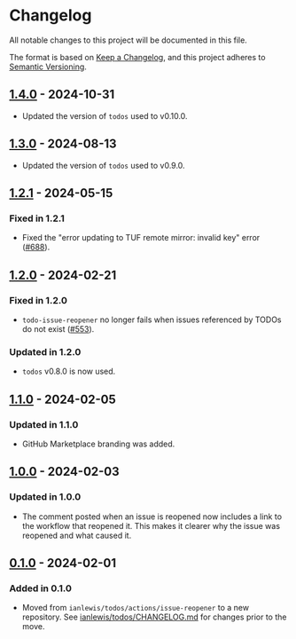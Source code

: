 # Changelog

All notable changes to this project will be documented in this file.

The format is based on [Keep a Changelog](https://keepachangelog.com/en/1.0.0/),
and this project adheres to [Semantic Versioning](https://semver.org/spec/v2.0.0.html).

## [1.4.0] - 2024-10-31

- Updated the version of `todos` used to v0.10.0.

## [1.3.0] - 2024-08-13

- Updated the version of `todos` used to v0.9.0.

## [1.2.1] - 2024-05-15

### Fixed in 1.2.1

- Fixed the "error updating to TUF remote mirror: invalid key" error
  ([#688](https://github.com/ianlewis/todo-issue-reopener/issues/688)).

## [1.2.0] - 2024-02-21

### Fixed in 1.2.0

- `todo-issue-reopener` no longer fails when issues referenced by TODOs do not
  exist ([#553](https://github.com/ianlewis/todo-issue-reopener/issues/553)).

### Updated in 1.2.0

- `todos` v0.8.0 is now used.

## [1.1.0] - 2024-02-05

### Updated in 1.1.0

- GitHub Marketplace branding was added.

## [1.0.0] - 2024-02-03

### Updated in 1.0.0

- The comment posted when an issue is reopened now includes a link to the
  workflow that reopened it. This makes it clearer why the issue was reopened
  and what caused it.

## [0.1.0] - 2024-02-01

### Added in 0.1.0

- Moved from `ianlewis/todos/actions/issue-reopener` to a new repository. See
  [ianlewis/todos/CHANGELOG.md](https://github.com/ianlewis/todos/blob/main/CHANGELOG.md)
  for changes prior to the move.

[0.1.0]: https://github.com/ianlewis/todo-issue-reopener/releases/tag/v0.1.0
[1.0.0]: https://github.com/ianlewis/todo-issue-reopener/releases/tag/v1.0.0
[1.1.0]: https://github.com/ianlewis/todo-issue-reopener/releases/tag/v1.1.0
[1.2.0]: https://github.com/ianlewis/todo-issue-reopener/releases/tag/v1.2.0
[1.2.1]: https://github.com/ianlewis/todo-issue-reopener/releases/tag/v1.2.1
[1.3.0]: https://github.com/ianlewis/todo-issue-reopener/releases/tag/v1.3.0
[1.4.0]: https://github.com/ianlewis/todo-issue-reopener/releases/tag/v1.4.0
